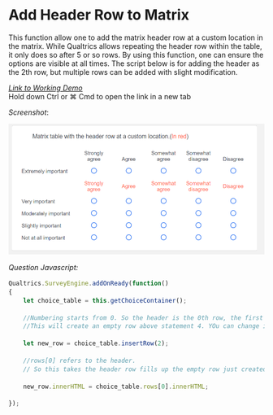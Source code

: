 # Add Header Row to Matrix

This function allow one to add the matrix header row at a custom location in the matrix. While Qualtrics allows repeating the header row within the table, it only does so after 5 or so rows. By using this function, one can ensure the options are visible at all times. The script below is for adding the header as the 2th row, but multiple rows can be added with slight modification.

[_Link to Working Demo_](https://iima.au1.qualtrics.com/jfe/preview/SV_2rCRZYIQqNq0nzv/BL_9Hnthujr7TA2LvD?Q_SurveyVersionID=current)  
Hold down Ctrl or ⌘ Cmd to open the link in a new tab

_Screenshot_:

![](../.gitbook/assets/matrix_add_header_row.png)

_Question Javascript:_

```javascript
Qualtrics.SurveyEngine.addOnReady(function()
{
    let choice_table = this.getChoiceContainer();

    //Numbering starts from 0. So the header is the 0th row, the first statement row 1 etc. 
    //This will create an empty row above statement 4. YOu can change it accordingly. 

    let new_row = choice_table.insertRow(2);

    //rows[0] refers to the header. 
    // So this takes the header row fills up the empty row just created. 

    new_row.innerHTML = choice_table.rows[0].innerHTML;

});
```

